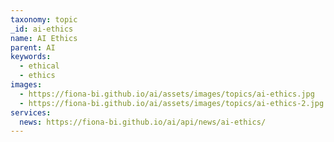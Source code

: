 ```yaml
---
taxonomy: topic
_id: ai-ethics
name: AI Ethics
parent: AI
keywords:
  - ethical
  - ethics
images:
  - https://fiona-bi.github.io/ai/assets/images/topics/ai-ethics.jpg
  - https://fiona-bi.github.io/ai/assets/images/topics/ai-ethics-2.jpg
services:
  news: https://fiona-bi.github.io/ai/api/news/ai-ethics/
---
```

